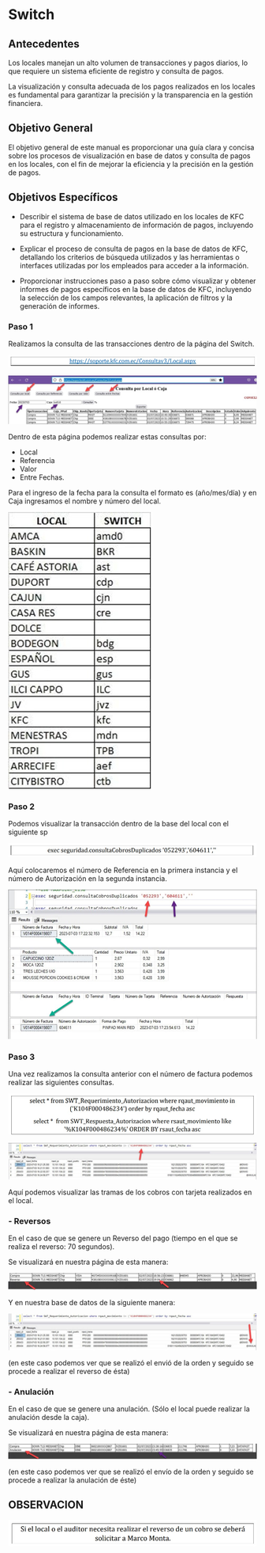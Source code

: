 # Switch  
  
## Antecedentes  
  
Los locales manejan un alto volumen de transacciones y pagos diarios, lo
que requiere un sistema eficiente de registro y consulta de pagos.  

La visualización y consulta adecuada de los pagos realizados en los locales
es fundamental para garantizar la precisión y la transparencia en la gestión
financiera.  
  
## Objetivo General  
  
El objetivo general de este manual es proporcionar una guía clara y
concisa sobre los procesos de visualización en base de datos y consulta de
pagos en los locales, con el fin de mejorar la eficiencia y la precisión en la
gestión de pagos.  
  
## Objetivos Específicos
  
- Describir el sistema de base de datos utilizado en los locales de KFC para el registro y almacenamiento de información de pagos, incluyendo su estructura y funcionamiento.  

- Explicar el proceso de consulta de pagos en la base de datos de KFC,
detallando los criterios de búsqueda utilizados y las herramientas o
interfaces utilizadas por los empleados para acceder a la información.  

- Proporcionar instrucciones paso a paso sobre cómo visualizar y
obtener informes de pagos específicos en la base de datos de KFC,
incluyendo la selección de los campos relevantes, la aplicación de
filtros y la generación de informes.  
  
### **Paso 1**  

Realizamos la consulta de las transacciones dentro de la página del Switch.  
  

![Sw](Images/Transaction.jpeg)  
  
![Clocal](Images/Consult_Local.jpeg)  
  
Dentro de esta página podemos realizar estas consultas por: 
- Local  
- Referencia  
- Valor  
- Entre Fechas.  
  
Para el ingreso de la fecha para la consulta el formato es (año/mes/día) y en Caja ingresamos el nombre y número del local.  
  
![LS](Images/Local_Switch.jpeg)  
  
### Paso 2 
  
Podemos visualizar la transacción dentro de la base del local con el siguiente sp  
  

![sp](Images/sp.jpeg)  
  
Aquí colocaremos el número de Referencia en la primera instancia y el número de Autorización en la segunda instancia.  
  
![ref](Images/Reference_Auth.jpeg)  

### Paso 3  

Una vez realizamos la consulta anterior con el número de factura podemos realizar las siguientes consultas.  

![num](Images/Number_Bill.jpeg)  
  
![num](Images/Number_B2.jpeg)  
  
Aquí podemos visualizar las tramas de los cobros con tarjeta realizados en el local.  
  
### - Reversos 

En el caso de que se genere un Reverso del pago (tiempo en el que se realiza el reverso: 70 segundos).  

Se visualizará en nuestra página de esta manera:  
  
![rv](Images/Reverse.jpeg) 

Y en nuestra base de datos de la siguiente manera:  
  
![rv](Images/Rv_BD.jpeg)  
  
(en este caso podemos ver que se realizó el envió de la orden y seguido se procede a realizar el reverso de ésta)  
  
### - Anulación  

En el caso de que se genere una anulación.
(Sólo el local puede realizar la anulación desde la caja).  

Se visualizará en nuestra página de esta manera:  
  
![an](Images/Annul.jpeg)  
  
(en este caso podemos ver que se realizó el envío de la orden y seguido se procede a realizar la anulación de éste)  

## OBSERVACION  

  
![ca](Images/Cancell_Auth.jpeg) 


